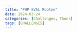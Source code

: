 ```yaml
---
title: "PHP EVAL Rootme"
date: 2024-03-24
categories: [Challenges, Thonk]
tags: [CHALLENGES] 
---
```




